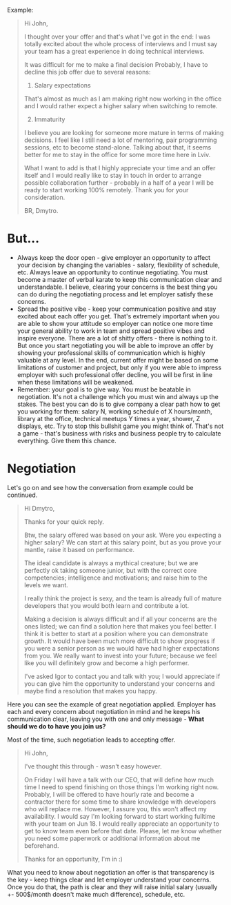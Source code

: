 Example:
> Hi John, 
>
> I thought over your offer and that's what I've got in the end:
> I was totally excited about the whole process of interviews and I must say your team has a great experience in doing technical interviews. 
> 
> It was difficult for me to make a final decision
> Probably, I have to decline this job offer due to several reasons:
> 1. Salary expectations
>  
> That's almost as much as I am making right now working in the office and I would rather expect a higher salary when switching to remote.
>
> 2. Immaturity
>
>I believe you are looking for someone more mature in terms of making decisions. I feel like I still need a lot of mentoring, pair programming sessions, etc to become stand-alone. Talking about that, it seems better for me to stay in the office for some more time here in Lviv.
> 
> 
> What I want to add is that I highly appreciate your time and an offer itself and I would really like to stay in touch in order to arrange possible collaboration further - probably in a half of a year I will be ready to start working 100% remotely. Thank you for your consideration. 
> 
> BR,
> Dmytro.

# But...
* Always keep the door open - give employer an opportunity to affect your decision by changing the variables - salary, flexibility of schedule, etc. Always leave an opportunity to continue negotiating. You must become a master of verbal karate to keep this communication clear and understandable. I believe, clearing your concerns is the best thing you can do during the negotiating process and let employer satisfy these concerns.
* Spread the positive vibe - keep your communication positive and stay excited about each offer you get. That's extremely important when you are able to show your attitude so employer can notice one more time your general ability to work in team and spread positive vibes and inspire everyone. There are a lot of shitty offers - there is nothing to it. But once you start negotiating you will be able to improve an offer by showing your professional skills of communication which is highly valuable at any level. In the end, current offer might be based on some limitations of customer and project, but only if you were able to impress employer with such professional offer decline, you will be first in line when these limitations will be weakened. 
* Remember: your goal is to give way. You must be beatable in negotiation. It's not a challenge which you must win and always up the stakes. The best you can do is to give company a clear path how to get you working for them: salary N, working schedule of X hours/month, library at the office, technical meetups Y times a year, shower, Z displays, etc. Try to stop this bullshit game you might think of. That's not a game - that's business with risks and business people try to calculate everything. Give them this chance.

# Negotiation
Let's go on and see how the conversation from example could be continued.

> Hi Dmytro,
> 
> Thanks for your quick reply. 
> 
> Btw, the salary offered was based on your ask. Were you expecting a higher salary? We can start at this salary point, but as you prove your mantle, raise it based on performance.
> 
> The ideal candidate is always a mythical creature; but we are perfectly ok taking someone junior, but with the correct core competencies; intelligence and motivations; and raise him to the levels we want.
> 
> I really think the project is sexy, and the team is already full of mature developers that you would both learn and contribute a lot.
> 
> Making a decision is always difficult and if all your concerns are the ones listed; we can find a solution here that makes you feel better.
> I think it is better to start at a position where you can demonstrate growth. It would have been much more difficult to show progress if you were a senior person as we would have had higher expectations from you. 
> We really want to invest into your future; because we feel like you will definitely grow and become a high performer.
> 
> I've asked Igor to contact you and talk with you; I would appreciate if you can give him the opportunity to understand your concerns and maybe find a resolution that makes you happy. 

Here you can see the example of great negotiation applied. Employer has each and every concern about negotiation in mind and he keeps his communication clear, leaving you with one and only message - **What should we do to have you join us?**

Most of the time, such negotiation leads to accepting offer. 
> Hi John, 
> 
> I've thought this through - wasn't easy however. 
> 
> On Friday I will have a talk with our CEO, that will define how much time I need to spend finishing on those things I'm working right now. Probably, I will be offered to have hourly rate and become a contractor there for some time to share knowledge with developers who will replace me. However, I assure you, this won't affect my availability. I would say I'm looking forward to start working fulltime with your team on Jun 18. I would really appreciate an opportunity to get to know team even before that date. Please, let me know whether you need some paperwork or additional information about me beforehand.
> 
> Thanks for an opportunity, I'm in :) 

What you need to know about negotiation an offer is that transparency is the key - keep things clear and let employer understand your concerns. Once you do that, the path is clear and they will raise initial salary (usually +- 500$/month doesn't make much difference), schedule, etc. 
